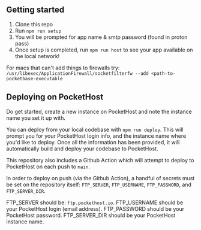 ## Getting started
1. Clone this repo
2. Run `npm run setup`
3. You will be prompted for app name & smtp password (found in proton pass)
4. Once setup is completed, run `npm run host` to see your app available on the local network!

For macs that can't add things to firewalls try:
`/usr/libexec/ApplicationFirewall/socketfilterfw --add <path-to-pocketbase-executable`

## Deploying on PocketHost
Do get started, create a new instance on PocketHost and note the instance name you set it up with.

You can deploy from your local codebase with `npm run deploy`. This will prompt you for your PocketHost login info, and the instance name where you'd like to deploy. Once all the information has been provided, it will automatically build and deploy your codebase to PocketHost.

This repository also includes a Github Action which will attempt to deploy to PocketHost on each push to `main`. 

In order to deploy on push (via the Github Action), a handful of secrets must be set on the repository itself: `FTP_SERVER`, `FTP_USERNAME`, `FTP_PASSWORD`, and `FTP_SERVER_DIR`. 

FTP_SERVER should be: `ftp.pockethost.io`.
FTP_USERNAME should be your PocketHost login (email address).
FTP_PASSWORD should be your PocketHost password.
FTP_SERVER_DIR should be your PocketHost instance name.